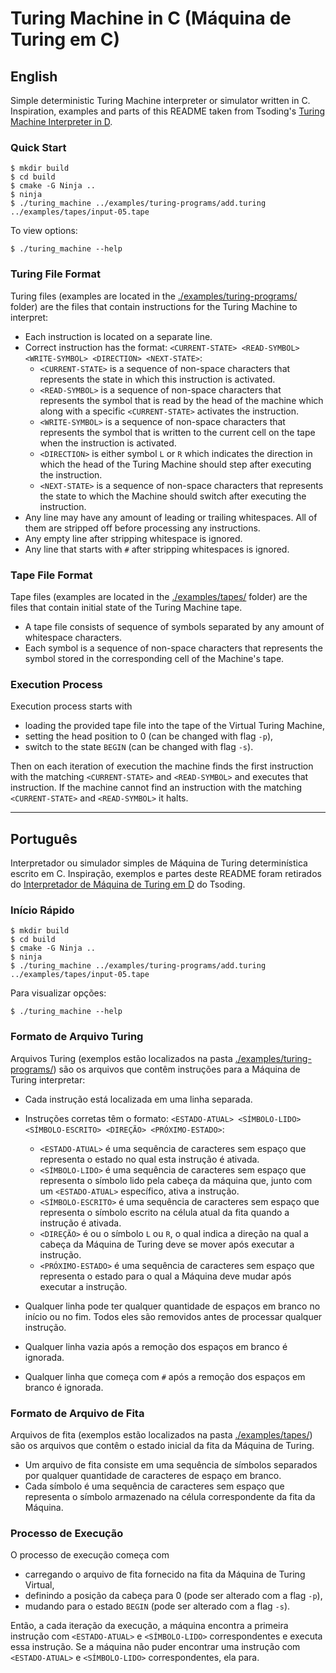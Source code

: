 # Turing Machine in C (Máquina de Turing em C)

## English

Simple deterministic Turing Machine interpreter or simulator written in C. \
Inspiration, examples and parts of this README taken from
Tsoding's [Turing Machine Interpreter in D](https://github.com/tsoding/turd).

### Quick Start

```console
$ mkdir build
$ cd build
$ cmake -G Ninja ..
$ ninja
$ ./turing_machine ../examples/turing-programs/add.turing ../examples/tapes/input-05.tape
```

To view options:

```console
$ ./turing_machine --help
```

### Turing File Format

Turing files (examples are located in the [./examples/turing-programs/](./examples/turing-programs/) folder) are the
files that contain instructions for the Turing Machine to interpret:

- Each instruction is located on a separate line.
- Correct instruction has the format: `<CURRENT-STATE> <READ-SYMBOL> <WRITE-SYMBOL> <DIRECTION> <NEXT-STATE>`:
    - `<CURRENT-STATE>` is a sequence of non-space characters that represents the state in which this instruction is
      activated.
    - `<READ-SYMBOL>` is a sequence of non-space characters that represents the symbol that is read by the head of the
      machine which along with a specific `<CURRENT-STATE>` activates the instruction.
    - `<WRITE-SYMBOL>` is a sequence of non-space characters that represents the symbol that is written to the current
      cell on the tape when the instruction is activated.
    - `<DIRECTION>` is either symbol `L` or `R` which indicates the direction in which the head of the Turing Machine
      should step after executing the instruction.
    - `<NEXT-STATE>` is a sequence of non-space characters that represents the state to which the Machine should switch
      after executing the instruction.
- Any line may have any amount of leading or trailing whitespaces. All of them are stripped off before processing any
  instructions.
- Any empty line after stripping whitespace is ignored.
- Any line that starts with `#` after stripping whitespaces is ignored.

### Tape File Format

Tape files (examples are located in the [./examples/tapes/](./examples/tapes/) folder) are the files that contain
initial state of the Turing Machine tape.

- A tape file consists of sequence of symbols separated by any amount of whitespace characters.
- Each symbol is a sequence of non-space characters that represents the symbol stored in the corresponding cell of the
  Machine's tape.

### Execution Process

Execution process starts with

- loading the provided tape file into the tape of the Virtual Turing Machine,
- setting the head position to 0 (can be changed with flag `-p`),
- switch to the state `BEGIN` (can be changed with flag `-s`).

Then on each iteration of execution the machine finds the first instruction with the matching `<CURRENT-STATE>` and
`<READ-SYMBOL>` and executes that instruction. If the machine cannot find an instruction with the matching
`<CURRENT-STATE>` and `<READ-SYMBOL>` it halts.

---

## Português

Interpretador ou simulador simples de Máquina de Turing determinística escrito em C.
Inspiração, exemplos e partes deste README foram retirados do
[Interpretador de Máquina de Turing em D](https://github.com/tsoding/turd) do Tsoding.

### Início Rápido

```console
$ mkdir build
$ cd build
$ cmake -G Ninja ..
$ ninja
$ ./turing_machine ../examples/turing-programs/add.turing ../examples/tapes/input-05.tape
```

Para visualizar opções:

```console
$ ./turing_machine --help
```

### Formato de Arquivo Turing

Arquivos Turing (exemplos estão localizados na pasta [./examples/turing-programs/](./examples/turing-programs/)) são os
arquivos que contêm instruções para a Máquina de Turing interpretar:

* Cada instrução está localizada em uma linha separada.
* Instruções corretas têm o formato: `<ESTADO-ATUAL> <SÍMBOLO-LIDO> <SÍMBOLO-ESCRITO> <DIREÇÃO> <PRÓXIMO-ESTADO>`:

    * `<ESTADO-ATUAL>` é uma sequência de caracteres sem espaço que representa o estado no qual esta instrução é
      ativada.
    * `<SÍMBOLO-LIDO>` é uma sequência de caracteres sem espaço que representa o símbolo lido pela cabeça da
      máquina que, junto com um `<ESTADO-ATUAL>` específico, ativa a instrução.
    * `<SÍMBOLO-ESCRITO>` é uma sequência de caracteres sem espaço que representa o símbolo escrito na célula
      atual da fita quando a instrução é ativada.
    * `<DIREÇÃO>` é ou o símbolo `L` ou `R`, o qual indica a direção na qual a cabeça da Máquina de Turing
      deve se mover após executar a instrução.
    * `<PRÓXIMO-ESTADO>` é uma sequência de caracteres sem espaço que representa o estado para o qual a Máquina
      deve mudar após executar a instrução.
* Qualquer linha pode ter qualquer quantidade de espaços em branco no início ou no fim. Todos eles são removidos
  antes de processar qualquer instrução.
* Qualquer linha vazia após a remoção dos espaços em branco é ignorada.
* Qualquer linha que começa com `#` após a remoção dos espaços em branco é ignorada.

### Formato de Arquivo de Fita

Arquivos de fita (exemplos estão localizados na pasta [./examples/tapes/](./examples/tapes/)) são os arquivos que contêm
o estado inicial da fita da Máquina de Turing.

* Um arquivo de fita consiste em uma sequência de símbolos separados por qualquer quantidade de caracteres de espaço em
  branco.
* Cada símbolo é uma sequência de caracteres sem espaço que representa o símbolo armazenado na célula correspondente
  da fita da Máquina.

### Processo de Execução

O processo de execução começa com

* carregando o arquivo de fita fornecido na fita da Máquina de Turing Virtual,
* definindo a posição da cabeça para 0 (pode ser alterado com a flag `-p`),
* mudando para o estado `BEGIN` (pode ser alterado com a flag `-s`).

Então, a cada iteração da execução, a máquina encontra a primeira instrução com `<ESTADO-ATUAL>` e
`<SÍMBOLO-LIDO>` correspondentes e executa essa instrução. Se a máquina não puder encontrar uma instrução com
`<ESTADO-ATUAL>` e `<SÍMBOLO-LIDO>` correspondentes, ela para.
